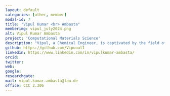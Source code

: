 ```yaml
---
layout: default
categories: [other, member]
modal-id: 7
title: "Vipul Kumar <br> Ambasta"
memberimg: vipul_july2024.png
alt: Vipul Kumar Ambasta
project: 'Computational Materials Science'
description: "Vipul, a Chemical Engineer, is captivated by the field of Materials. His passion for Materials led him to the exciting world of Simulation. He is currently engaged in performing Excited State Calculations with Materials."
github: https://github.com/Vipuuul1
linkedin: https://www.linkedin.com/in/vipulkumar-ambasta/
orcid: 
twitter: 
web:
google: 
researchgate: 
mail: vipul.kumar.ambasta@fau.de
office: CCC 2.306
---
```

